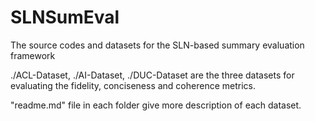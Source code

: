 # SLNSumEval

The source codes and datasets for the SLN-based summary evaluation framework

./ACL-Dataset, ./AI-Dataset, ./DUC-Dataset are the three datasets for evaluating the fidelity, conciseness and coherence metrics.

"readme.md" file in each folder give more description of each dataset.

